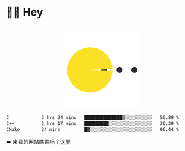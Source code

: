 
# 👋🏻 Hey
<div align="center">
	<br>
	<img src="https://raw.githubusercontent.com/Aniket965/Aniket965/master/pacman.svg?sanitize=true" width="200" height="200">
	<br>
</div>

<!--START_SECTION:waka-->
```text
C            3 hrs 34 mins   ██████████████▒░░░░░░░░░░   56.89 % 
C++          2 hrs 17 mins   █████████░░░░░░░░░░░░░░░░   36.39 % 
CMake        24 mins         █▓░░░░░░░░░░░░░░░░░░░░░░░   06.44 % 
```
<!--END_SECTION:waka-->

 ➡️  来我的网站瞧瞧吗？[这里](https://www.shaolongfei.com)
